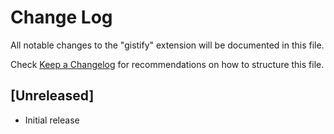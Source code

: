 # Change Log

All notable changes to the "gistify" extension will be documented in this file.

Check [Keep a Changelog](http://keepachangelog.com/) for recommendations on how to structure this file.

## [Unreleased]

- Initial release